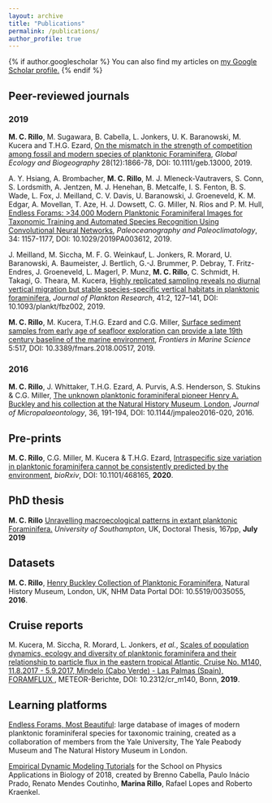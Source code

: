 ```yaml
---
layout: archive
title: "Publications"
permalink: /publications/
author_profile: true
---
```


{% if author.googlescholar %}
  You can also find my articles on <u><a href="{{author.googlescholar}}">my Google Scholar profile</a>.</u>
{% endif %}


## Peer-reviewed journals

### 2019

__M. C. Rillo__, M. Sugawara, B. Cabella, L. Jonkers, U. K. Baranowski, M. Kucera and T.H.G. Ezard, [On the mismatch in the strength of competition among fossil and modern species of planktonic Foraminifera](https://doi.org/10.1111/geb.13000), _Global Ecology and Biogeography_ 28(12):1866-78, DOI: 10.1111/geb.13000, 2019.  

A. Y. Hsiang, A. Brombacher, __M. C. Rillo__, M. J. Mleneck‐Vautravers, S. Conn, S. Lordsmith, A. Jentzen, M. J. Henehan, B. Metcalfe, I. S. Fenton, B. S. Wade, L. Fox, J. Meilland, C. V. Davis, U. Baranowski, J. Groeneveld, K. M. Edgar, A. Movellan, T. Aze, H. J. Dowsett, C. G. Miller, N. Rios and P. M. Hull, [Endless Forams: >34,000 Modern Planktonic Foraminiferal Images for Taxonomic Training and Automated Species Recognition Using Convolutional Neural Networks](https://doi.org/10.1029/2019PA003612), _Paleoceanography and Paleoclimatology_, 34: 1157-1177, DOI: 10.1029/2019PA003612, 2019.  

J. Meilland, M. Siccha, M. F. G. Weinkauf, L. Jonkers, R. Morard, U. Baranowski, A. Baumeister, J. Bertlich, G.-J. Brummer, P. Debray, T. Fritz-Endres, J. Groeneveld, L. Magerl, P. Munz, __M. C. Rillo__, C. Schmidt, H. Takagi, G. Theara, M. Kucera, [Highly replicated sampling reveals no diurnal vertical migration but stable species-specific vertical habitats in planktonic foraminifera](https://doi.org/10.1093/plankt/fbz002), _Journal of Plankton Research_, 41:2, 127–141, DOI: 10.1093/plankt/fbz002, 2019.  

__M. C. Rillo__, M. Kucera, T.H.G. Ezard and C.G. Miller, [Surface sediment samples from early age of seafloor exploration can provide a late 19th century baseline of the marine environment](https://doi.org/10.3389/fmars.2018.00517), _Frontiers in Marine Science_ 5:517, DOI: 10.3389/fmars.2018.00517, 2019.  

### 2016

__M. C. Rillo__, J. Whittaker, T.H.G. Ezard, A. Purvis, A.S. Henderson, S. Stukins & C.G. Miller, [The unknown planktonic foraminiferal pioneer Henry A. Buckley and his collection at the Natural History Museum, London](https://doi.org/10.1144/jmpaleo2016-020), _Journal of Micropalaeontology_, 36, 191-194, DOI: 10.1144/jmpaleo2016-020, 2016.  

## Pre-prints

__M. C. Rillo__, C.G. Miller, M. Kucera & T.H.G. Ezard, [Intraspecific size variation in planktonic foraminifera cannot be consistently predicted by the environment](https://doi.org/10.1101/468165), _bioRxiv_, DOI: 10.1101/468165, __2020__.   


## PhD thesis

__M. C. Rillo__ [Unravelling macroecological patterns in extant planktonic Foraminifera.](https://eprints.soton.ac.uk/435406/) _University of Southampton_, UK, Doctoral Thesis, 167pp, __July 2019__



## Datasets

__M. C. Rillo__, [Henry Buckley Collection of Planktonic Foraminifera](http://dx.doi.org/10.5519/0035055), Natural History Museum, London, UK, NHM Data Portal DOI: 10.5519/0035055, __2016__.  

## Cruise reports

M. Kucera, M. Siccha, R. Morard, L. Jonkers, *et al.*, [Scales of population dynamics, ecology and diversity of planktonic foraminifera and their relationship to particle flux in the eastern tropical Atlantic, Cruise No. M140, 11.8.2017 - 5.9.2017, Mindelo (Cabo Verde) - Las Palmas (Spain), FORAMFLUX ](https://doi.org/10.2312/cr_m140), 
METEOR-Berichte, DOI: 10.2312/cr_m140, Bonn, __2019__.  


## Learning platforms

[Endless Forams, Most Beautiful](http://www.endlessforams.org): large database of images of modern planktonic foraminiferal species for taxonomic training, created as a collaboration of members from the Yale University, The Yale Peabody Museum and The Natural History Museum in London.   

[Empirical Dynamic Modeling Tutorials](https://mathbio.github.io/edmTutorials/) for the School on Physics Applications in Biology of 2018, created by Brenno Cabella, Paulo Inácio Prado, Renato Mendes Coutinho, __Marina Rillo__, Rafael Lopes and Roberto Kraenkel.  
